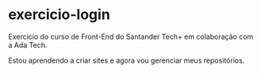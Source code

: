 # exercicio-login
 Exercicio do curso de Front-End do Santander Tech+ em colaboração com a Ada Tech.

 Estou aprendendo a criar sites e agora vou gerenciar meus repositórios.
